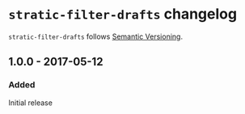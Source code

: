 # `stratic-filter-drafts` changelog

`stratic-filter-drafts` follows [Semantic Versioning][1].

## 1.0.0 - 2017-05-12

### Added

Initial release

 [1]: http://semver.org/
